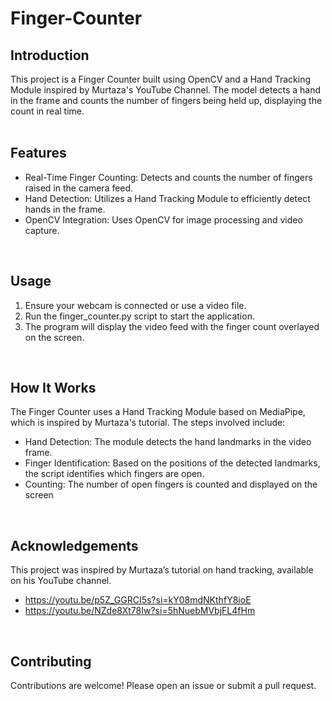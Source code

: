 # Finger-Counter
## Introduction
This project is a Finger Counter built using OpenCV and a Hand Tracking Module inspired by Murtaza's YouTube Channel. The model detects a hand in the frame and counts the number of fingers being held up, displaying the count in real time. <br/>
<br/>

## Features
* Real-Time Finger Counting: Detects and counts the number of fingers raised in the camera feed.
* Hand Detection: Utilizes a Hand Tracking Module to efficiently detect hands in the frame.
* OpenCV Integration: Uses OpenCV for image processing and video capture. <br/>
<br/>

## Usage
1. Ensure your webcam is connected or use a video file.
2. Run the finger_counter.py script to start the application.
3. The program will display the video feed with the finger count overlayed on the screen. <br/>
<br/>

## How It Works
The Finger Counter uses a Hand Tracking Module based on MediaPipe, which is inspired by Murtaza's tutorial. The steps involved include: <br/>
* Hand Detection: The module detects the hand landmarks in the video frame.
* Finger Identification: Based on the positions of the detected landmarks, the script identifies which fingers are open.
* Counting: The number of open fingers is counted and displayed on the screen <br/>
<br/>

## Acknowledgements
This project was inspired by Murtaza’s tutorial on hand tracking, available on his YouTube channel. <br/>
* https://youtu.be/p5Z_GGRCI5s?si=kY08mdNKthfY8ioE
* https://youtu.be/NZde8Xt78Iw?si=5hNuebMVbjFL4fHm <br/>
<br/>

## Contributing
Contributions are welcome! Please open an issue or submit a pull request.

